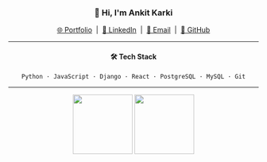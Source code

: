 <!--
Minimal & Clean GitHub Profile Section
Feel free to use this for your portfolio or as your README.md!
-->

<div align="center">

### 👋 Hi, I'm Ankit Karki

[🌐 Portfolio](https://www.karkiankit.com.np/) &nbsp;|&nbsp;
[💼 LinkedIn](https://linkedin.com/in/ankitkarki27) &nbsp;|&nbsp;
[📧 Email](mailto:ankitkarki8088@gmail.com) &nbsp;|&nbsp;
[🐙 GitHub](https://github.com/ankitkarki27)

---

#### 🛠️ Tech Stack

```text
Python · JavaScript · Django · React · PostgreSQL · MySQL · Git
```

---

<!-- GitHub Stats -->
<img src="https://github-readme-stats.vercel.app/api?username=ankitkarki27&show_icons=true&hide_title=true&hide_rank=true&hide_border=true&theme=default" height="120">
<img src="https://github-readme-stats.vercel.app/api/top-langs/?username=ankitkarki27&layout=compact&langs_count=6&hide_border=true&theme=default" height="120">

</div>
